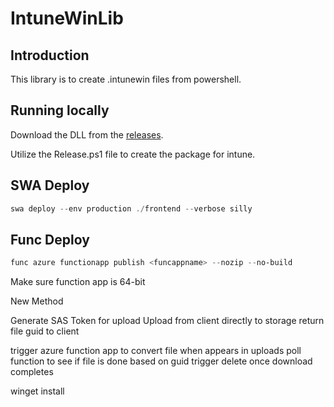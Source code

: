 # IntuneWinLib

## Introduction

This library is to create .intunewin files from powershell.

## Running locally

Download the DLL from the [releases](https://github.com/redanthrax/intunewinlib/releases/).

Utilize the Release.ps1 file to create the package for intune.

## SWA Deploy

```powershell
swa deploy --env production ./frontend --verbose silly
```

## Func Deploy
```powershell
func azure functionapp publish <funcappname> --nozip --no-build 
```

Make sure function app is 64-bit



New Method

Generate SAS Token for upload
Upload from client directly to storage
return file guid to client

trigger azure function app to convert file when appears in uploads
poll function to see if file is done based on guid
trigger delete once download completes

winget install 
